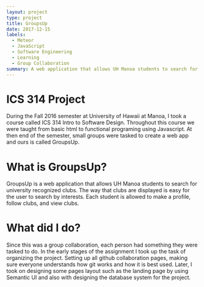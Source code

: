 ```yaml
---
layout: project
type: project
title: GroupsUp
date: 2017-12-15
labels:
  - Meteor
  - JavaScript
  - Software Engineering
  - Learning
  - Group Collaboration
summary: A web application that allows UH Manoa students to search for university recognized clubs.
---
```


# ICS 314 Project

During the Fall 2016 semester at University of Hawaii at Manoa, I took a course called ICS 314 Intro to Software Design. Throughout this course we were taught from basic html to functional programing using Javascript. At then end of the semester, small groups were tasked to create a web app and ours is called GroupsUp.

# What is GroupsUp?

GroupsUp is a web application that allows UH Manoa students to search for university recognized clubs. The way that clubs are displayed is easy for the user to search by interests. Each student is allowed to make a profile, follow clubs, and view clubs.

# What did I do?

Since this was a group collaboration, each person had something they were tasked to do. In the early stages of the assignment I took up the task of organizing the project. Setting up all github collaboration pages, making sure everyone understands how git works and how it is best used. Later, I took on designing some pages layout such as the landing page by using Semantic UI and also with designing the database system for the project.  



